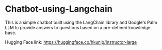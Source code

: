 # Chatbot-using-Langchain

This is a simple chatbot built using the LangChain library and Google's Palm LLM to provide answers to questions based on a pre-defined knowledge base.

Hugging Face link: https://huggingface.co/hkunlp/instructor-large
